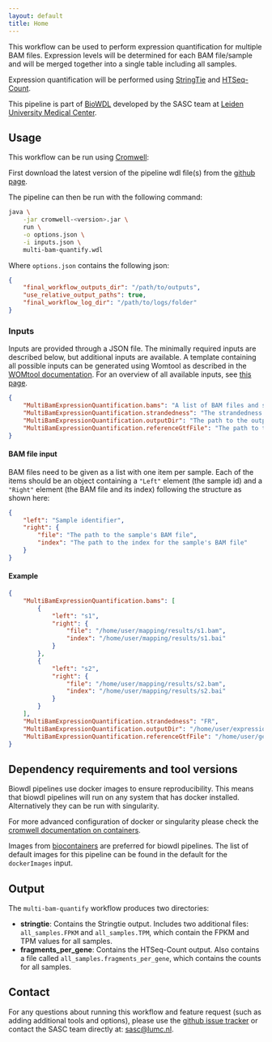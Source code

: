 ```yaml
---
layout: default
title: Home
---
```


This workflow can be used to perform expression quantification for multiple
BAM files. Expression levels will be determined for each BAM file/sample
and will be merged together into a single table including all samples.

Expression quantification will be performed using
[StringTie](https://ccb.jhu.edu/software/stringtie/) and
[HTSeq-Count](http://htseq.readthedocs.io/en/master/count.html).

This pipeline is part of [BioWDL](https://biowdl.github.io/)
developed by the SASC team
at [Leiden University Medical Center](https://www.lumc.nl/).

## Usage
This workflow can be run using
[Cromwell](http://cromwell.readthedocs.io/en/stable/):

First download the latest version of the pipeline wdl file(s)
from the
[github page](https://github.com/biowdl/expression-quantification).

The pipeline can then be run with the following command:
```bash
java \
    -jar cromwell-<version>.jar \
    run \
    -o options.json \
    -i inputs.json \
    multi-bam-quantify.wdl
```

Where `options.json` contains the following json:
```json
{
    "final_workflow_outputs_dir": "/path/to/outputs",
    "use_relative_output_paths": true,
    "final_workflow_log_dir": "/path/to/logs/folder"
}
```

### Inputs
Inputs are provided through a JSON file. The minimally required inputs are
described below, but additional inputs are available.
A template containing all possible inputs can be generated using
Womtool as described in the
[WOMtool documentation](http://cromwell.readthedocs.io/en/stable/WOMtool/).
For an overview of all available inputs, see [this page](./inputs.html).

```json
{
    "MultiBamExpressionQuantification.bams": "A list of BAM files and sample identifiers (see 'BAM file input' below).",
    "MultiBamExpressionQuantification.strandedness": "The strandedness of the samples: FR (forward-reverse), RF (reverse-forward) or None.",
    "MultiBamExpressionQuantification.outputDir": "The path to the output directory.",
    "MultiBamExpressionQuantification.referenceGtfFile": "The path to the annotations GTF file. If not specified, Stringtie will be run unguided and the GTF file it produces will be used for HTSeq-Count.",
}
```

#### BAM file input
BAM files need to be given as a list with one item per sample. Each of the
items should be an object containing a `"Left"` element (the sample id) and a
`"Right"` element (the BAM file and its index) following the structure as shown
here:

```json
{
    "left": "Sample identifier",
    "right": {
        "file": "The path to the sample's BAM file",
        "index": "The path to the index for the sample's BAM file"
    }
}
```

#### Example
```json
{
    "MultiBamExpressionQuantification.bams": [
        {
            "left": "s1",
            "right": {
                "file": "/home/user/mapping/results/s1.bam",
                "index": "/home/user/mapping/results/s1.bai"
            }
        },
        {
            "left": "s2",
            "right": {
                "file": "/home/user/mapping/results/s2.bam",
                "index": "/home/user/mapping/results/s2.bai"
            }
        }
    ],
    "MultiBamExpressionQuantification.strandedness": "FR",
    "MultiBamExpressionQuantification.outputDir": "/home/user/expression/results",
    "MultiBamExpressionQuantification.referenceGtfFile": "/home/user/genomes/human/features/ensembl87.gtf"
}
```

## Dependency requirements and tool versions
Biowdl pipelines use docker images to ensure  reproducibility. This
means that biowdl pipelines will run on any system that has docker
installed. Alternatively they can be run with singularity.

For more advanced configuration of docker or singularity please check
the [cromwell documentation on containers](
https://cromwell.readthedocs.io/en/stable/tutorials/Containers/).

Images from [biocontainers](https://biocontainers.pro) are preferred for
biowdl pipelines. The list of default images for this pipeline can be
found in the default for the `dockerImages` input.

## Output
The `multi-bam-quantify` workflow produces two directories:
- **stringtie**: Contains the Stringtie output. Includes two additional files:
  `all_samples.FPKM` and `all_samples.TPM`, which contain the FPKM and TPM values
   for all samples.
- **fragments_per_gene**: Contains the HTSeq-Count output. Also contains a file
  called `all_samples.fragments_per_gene`, which contains the counts for all
  samples.

## Contact
<p>
  <!-- Obscure e-mail address for spammers -->
For any questions about running this workflow and feature request (such as
adding additional tools and options), please use the
<a href='https://github.com/biowdl/expression-quantification/issues'>github issue tracker</a>
or contact the SASC team directly at: 
<a href='&#109;&#97;&#105;&#108;&#116;&#111;&#58;&#115;&#97;&#115;&#99;&#64;&#108;&#117;&#109;&#99;&#46;&#110;&#108;'>
&#115;&#97;&#115;&#99;&#64;&#108;&#117;&#109;&#99;&#46;&#110;&#108;</a>.
</p>
